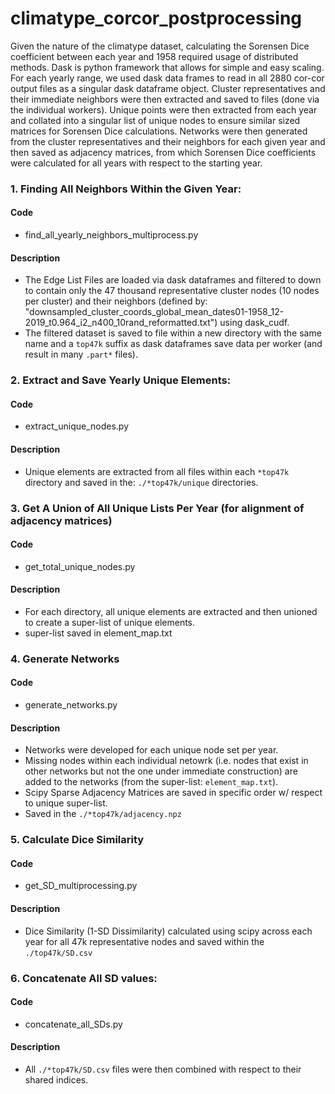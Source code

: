 # climatype_corcor_postprocessing

Given the nature of the climatype dataset, calculating the Sorensen Dice coefficient between each year and 1958 required usage of distributed methods. Dask is python framework that allows for simple and easy scaling. For each yearly range, we used dask data frames to read in all 2880 cor-cor output files as a singular dask dataframe object.  Cluster representatives and their immediate neighbors were then extracted and saved to files (done via the individual workers). Unique points were then extracted from each year and collated into a singular list of unique nodes to ensure similar sized matrices for Sorensen Dice calculations. Networks were then generated from the cluster representatives and their neighbors for each given year and then saved as adjacency matrices, from which Sorensen Dice coefficients were calculated for all years with respect to the starting year.


### 1. Finding All Neighbors Within the Given Year:
#### Code
  - find_all_yearly_neighbors_multiprocess.py
#### Description
  - The Edge List Files are loaded via dask dataframes and filtered to down to contain only the 47 thousand representative cluster nodes (10 nodes per cluster) and their neighbors (defined by: "downsampled_cluster_coords_global_mean_dates01-1958_12-2019_t0.964_i2_n400_10rand_reformatted.txt") using dask_cudf.
  - The filtered dataset is saved to file within a new directory with the same name and a `top47k` suffix as dask dataframes save data per worker (and result in many `.part*` files).


### 2. Extract and Save Yearly Unique Elements:
#### Code
  - extract_unique_nodes.py
#### Description
  - Unique elements are extracted from all files within each `*top47k` directory and saved in the: `./*top47k/unique` directories.


### 3. Get A Union of All Unique Lists Per Year (for alignment of adjacency matrices)
#### Code
  - get_total_unique_nodes.py
#### Description
  - For each directory, all unique elements are extracted and then unioned to create a super-list of unique elements. 
  - super-list saved in element_map.txt


### 4. Generate Networks
#### Code
  - generate_networks.py

#### Description
  - Networks were developed for each unique node set per year.
  - Missing nodes within each individual netowrk (i.e. nodes that exist in other networks but not the one under immediate construction) are added to the networks (from the super-list: `element_map.txt`).
  - Scipy Sparse Adjacency Matrices are saved in specific order w/ respect to unique super-list.
  - Saved in the `./*top47k/adjacency.npz`



### 5. Calculate Dice Similarity 
#### Code
  - get_SD_multiprocessing.py
#### Description
  - Dice Similarity (1-SD Dissimilarity) calculated using scipy across each year for all 47k representative nodes and saved within the `./top47k/SD.csv`

    
    
### 6. Concatenate All SD values: 
#### Code
  - concatenate_all_SDs.py
#### Description
  - All `./*top47k/SD.csv` files were then combined with respect to their shared indices.
